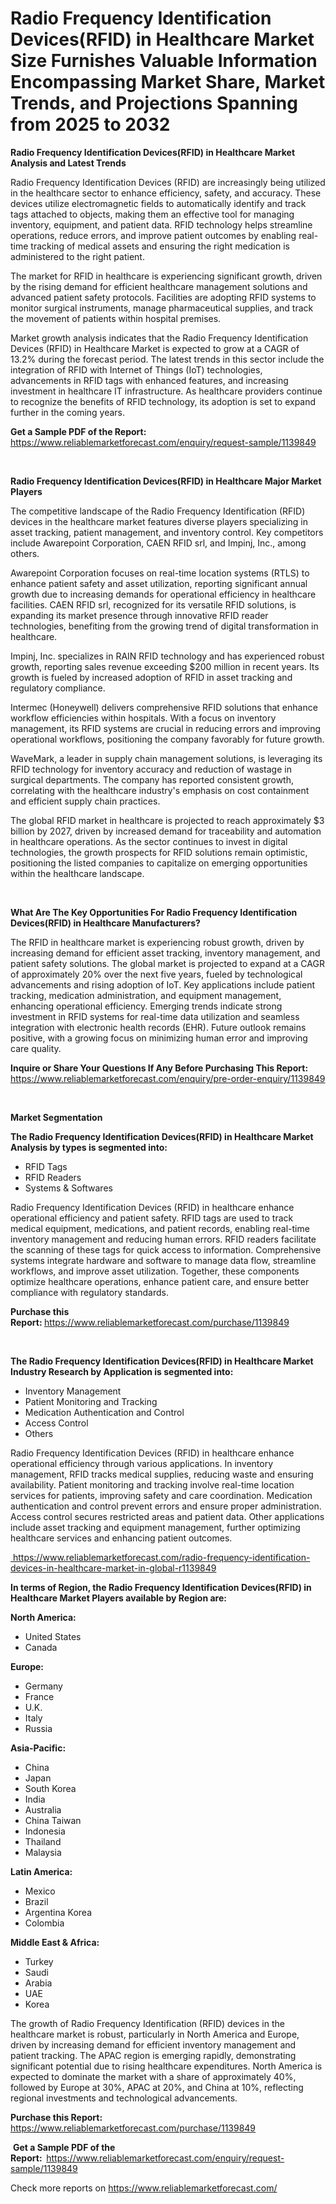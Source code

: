 <p><h1>Radio Frequency Identification Devices(RFID) in Healthcare Market Size Furnishes Valuable Information Encompassing Market Share, Market Trends, and Projections Spanning from 2025 to 2032</h1></p><p><strong>Radio Frequency Identification Devices(RFID) in Healthcare Market Analysis and Latest Trends</strong></p>
<p><p>Radio Frequency Identification Devices (RFID) are increasingly being utilized in the healthcare sector to enhance efficiency, safety, and accuracy. These devices utilize electromagnetic fields to automatically identify and track tags attached to objects, making them an effective tool for managing inventory, equipment, and patient data. RFID technology helps streamline operations, reduce errors, and improve patient outcomes by enabling real-time tracking of medical assets and ensuring the right medication is administered to the right patient.</p><p>The market for RFID in healthcare is experiencing significant growth, driven by the rising demand for efficient healthcare management solutions and advanced patient safety protocols. Facilities are adopting RFID systems to monitor surgical instruments, manage pharmaceutical supplies, and track the movement of patients within hospital premises.</p><p>Market growth analysis indicates that the Radio Frequency Identification Devices (RFID) in Healthcare Market is expected to grow at a CAGR of 13.2% during the forecast period. The latest trends in this sector include the integration of RFID with Internet of Things (IoT) technologies, advancements in RFID tags with enhanced features, and increasing investment in healthcare IT infrastructure. As healthcare providers continue to recognize the benefits of RFID technology, its adoption is set to expand further in the coming years.</p></p>
<p><strong>Get a Sample PDF of the Report:&nbsp;</strong> <a href="https://www.reliablemarketforecast.com/enquiry/request-sample/1139849?utm_campaign=3053&utm_medium=2&utm_source=Github&utm_content=ia&utm_term=25032025&utm_id=radio-frequency-identification-devicesrfid-in-healthcare">https://www.reliablemarketforecast.com/enquiry/request-sample/1139849</a></p>
<p>&nbsp;</p>
<p><strong>Radio Frequency Identification Devices(RFID) in Healthcare Major Market Players</strong></p>
<p><p>The competitive landscape of the Radio Frequency Identification (RFID) devices in the healthcare market features diverse players specializing in asset tracking, patient management, and inventory control. Key competitors include Awarepoint Corporation, CAEN RFID srl, and Impinj, Inc., among others.</p><p>Awarepoint Corporation focuses on real-time location systems (RTLS) to enhance patient safety and asset utilization, reporting significant annual growth due to increasing demands for operational efficiency in healthcare facilities. CAEN RFID srl, recognized for its versatile RFID solutions, is expanding its market presence through innovative RFID reader technologies, benefiting from the growing trend of digital transformation in healthcare.</p><p>Impinj, Inc. specializes in RAIN RFID technology and has experienced robust growth, reporting sales revenue exceeding $200 million in recent years. Its growth is fueled by increased adoption of RFID in asset tracking and regulatory compliance.</p><p>Intermec (Honeywell) delivers comprehensive RFID solutions that enhance workflow efficiencies within hospitals. With a focus on inventory management, its RFID systems are crucial in reducing errors and improving operational workflows, positioning the company favorably for future growth.</p><p>WaveMark, a leader in supply chain management solutions, is leveraging its RFID technology for inventory accuracy and reduction of wastage in surgical departments. The company has reported consistent growth, correlating with the healthcare industry's emphasis on cost containment and efficient supply chain practices.</p><p>The global RFID market in healthcare is projected to reach approximately $3 billion by 2027, driven by increased demand for traceability and automation in healthcare operations. As the sector continues to invest in digital technologies, the growth prospects for RFID solutions remain optimistic, positioning the listed companies to capitalize on emerging opportunities within the healthcare landscape.</p></p>
<p>&nbsp;</p>
<p><strong>What Are The Key Opportunities For Radio Frequency Identification Devices(RFID) in Healthcare Manufacturers?</strong></p>
<p><p>The RFID in healthcare market is experiencing robust growth, driven by increasing demand for efficient asset tracking, inventory management, and patient safety solutions. The global market is projected to expand at a CAGR of approximately 20% over the next five years, fueled by technological advancements and rising adoption of IoT. Key applications include patient tracking, medication administration, and equipment management, enhancing operational efficiency. Emerging trends indicate strong investment in RFID systems for real-time data utilization and seamless integration with electronic health records (EHR). Future outlook remains positive, with a growing focus on minimizing human error and improving care quality.</p></p>
<p><strong>Inquire or Share Your Questions If Any Before Purchasing This Report:</strong> <a href="https://www.reliablemarketforecast.com/enquiry/pre-order-enquiry/1139849?utm_campaign=3053&utm_medium=2&utm_source=Github&utm_content=ia&utm_term=25032025&utm_id=radio-frequency-identification-devicesrfid-in-healthcare">https://www.reliablemarketforecast.com/enquiry/pre-order-enquiry/1139849</a></p>
<p>&nbsp;</p>
<p><strong>Market Segmentation</strong></p>
<p><strong>The Radio Frequency Identification Devices(RFID) in Healthcare Market Analysis by types is segmented into:</strong></p>
<p><ul><li>RFID Tags</li><li>RFID Readers</li><li>Systems & Softwares</li></ul></p>
<p><p>Radio Frequency Identification Devices (RFID) in healthcare enhance operational efficiency and patient safety. RFID tags are used to track medical equipment, medications, and patient records, enabling real-time inventory management and reducing human errors. RFID readers facilitate the scanning of these tags for quick access to information. Comprehensive systems integrate hardware and software to manage data flow, streamline workflows, and improve asset utilization. Together, these components optimize healthcare operations, enhance patient care, and ensure better compliance with regulatory standards.</p></p>
<p><strong>Purchase this Report:&nbsp;</strong><a href="https://www.reliablemarketforecast.com/purchase/1139849?utm_campaign=3053&utm_medium=2&utm_source=Github&utm_content=ia&utm_term=25032025&utm_id=radio-frequency-identification-devicesrfid-in-healthcare">https://www.reliablemarketforecast.com/purchase/1139849</a></p>
<p>&nbsp;</p>
<p><strong>The Radio Frequency Identification Devices(RFID) in Healthcare Market Industry Research by Application is segmented into:</strong></p>
<p><ul><li>Inventory Management</li><li>Patient Monitoring and Tracking</li><li>Medication Authentication and Control</li><li>Access Control</li><li>Others</li></ul></p>
<p><p>Radio Frequency Identification Devices (RFID) in healthcare enhance operational efficiency through various applications. In inventory management, RFID tracks medical supplies, reducing waste and ensuring availability. Patient monitoring and tracking involve real-time location services for patients, improving safety and care coordination. Medication authentication and control prevent errors and ensure proper administration. Access control secures restricted areas and patient data. Other applications include asset tracking and equipment management, further optimizing healthcare services and enhancing patient outcomes.</p></p>
<p><a href="https://www.reliablemarketforecast.com/radio-frequency-identification-devices-in-healthcare-market-in-global-r1139849?utm_campaign=3053&utm_medium=2&utm_source=Github&utm_content=ia&utm_term=25032025&utm_id=radio-frequency-identification-devicesrfid-in-healthcare">&nbsp;https://www.reliablemarketforecast.com/radio-frequency-identification-devices-in-healthcare-market-in-global-r1139849</a></p>
<p><strong>In terms of Region, the Radio Frequency Identification Devices(RFID) in Healthcare Market Players available by Region are:</strong></p>
<p>
    <p> <strong> North America: </strong>
        <ul>
            <li>United States</li>
            <li>Canada</li>
        </ul>
        </p> 
    <p> <strong> Europe: </strong>
        <ul>
            <li>Germany</li>
            <li>France</li>
            <li>U.K.</li>
            <li>Italy</li>
            <li>Russia</li>
        </ul>
        </p> 
    <p> <strong> Asia-Pacific: </strong>
        <ul>
            <li>China</li>
            <li>Japan</li>
            <li>South Korea</li>
            <li>India</li>
            <li>Australia</li>
            <li>China Taiwan</li>
            <li>Indonesia</li>
            <li>Thailand</li>
            <li>Malaysia</li>
        </ul>
        </p> 
    <p> <strong> Latin America: </strong>
        <ul>
            <li>Mexico</li>
            <li>Brazil</li>
            <li>Argentina Korea</li>
            <li>Colombia</li>
        </ul>
        </p> 
    <p> <strong> Middle East & Africa: </strong>
        <ul>
            <li>Turkey</li>
            <li>Saudi</li>
            <li>Arabia</li>
            <li>UAE</li>
            <li>Korea</li>
        </ul>
    </p>
    </p>
<p><p>The growth of Radio Frequency Identification (RFID) devices in the healthcare market is robust, particularly in North America and Europe, driven by increasing demand for efficient inventory management and patient tracking. The APAC region is emerging rapidly, demonstrating significant potential due to rising healthcare expenditures. North America is expected to dominate the market with a share of approximately 40%, followed by Europe at 30%, APAC at 20%, and China at 10%, reflecting regional investments and technological advancements.</p></p>
<p><strong>Purchase this Report: </strong><a href="https://www.reliablemarketforecast.com/purchase/1139849?utm_campaign=3053&utm_medium=2&utm_source=Github&utm_content=ia&utm_term=25032025&utm_id=radio-frequency-identification-devicesrfid-in-healthcare">https://www.reliablemarketforecast.com/purchase/1139849</a></p>
<p>&nbsp;<strong>Get a Sample PDF of the Report:&nbsp;&nbsp;</strong><a href="https://www.reliablemarketforecast.com/enquiry/request-sample/1139849?utm_campaign=3053&utm_medium=2&utm_source=Github&utm_content=ia&utm_term=25032025&utm_id=radio-frequency-identification-devicesrfid-in-healthcare">https://www.reliablemarketforecast.com/enquiry/request-sample/1139849</a></p>
<p><strong></strong></p>
<p>Check more reports on <a href="https://www.reliablemarketforecast.com/?utm_campaign=3053&utm_medium=2&utm_source=Github&utm_content=ia&utm_term=25032025&utm_id=radio-frequency-identification-devicesrfid-in-healthcare">https://www.reliablemarketforecast.com/</a></p>